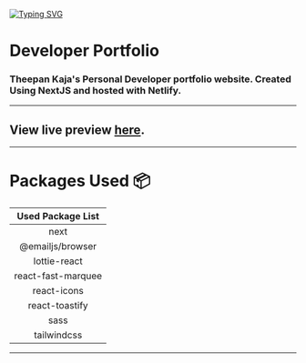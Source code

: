 [![Typing SVG](https://readme-typing-svg.demolab.com?font=Fira+Code&pause=1000&random=false&width=435&lines=Hello+Welcome+to+my+Github+Profile.+%F0%9F%91%8B)](https://git.io/typing-svg)

# Developer Portfolio

### Theepan Kaja's Personal Developer portfolio website. Created Using NextJS and hosted with Netlify.
---

## View live preview [here](https://theepankaja.netlify.app/).

---



# Packages Used :package:

| Used Package List  |
| :----------------: |
|        next        |
|  @emailjs/browser  |
|    lottie-react    |
| react-fast-marquee |
|    react-icons     |
|   react-toastify   |
|        sass        |
|    tailwindcss     |

---
